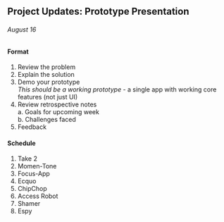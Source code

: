 ## Project Updates: Prototype Presentation
###### August 16  

#### Format
1.  Review the problem
2.  Explain the solution 
3.  Demo your prototype  
    *This should be a working prototype* - a single app with working core features (not just UI)
4.  Review retrospective notes  
  a.  Goals for upcoming week  
  b.  Challenges faced
5.  Feedback

#### Schedule  
  
1.  Take 2
2.  Momen-Tone  
3.  Focus-App	
4.  Ecquo	 
5.  ChipChop	
6.  Access Robot  
7.  Shamer  
8.  Espy  
